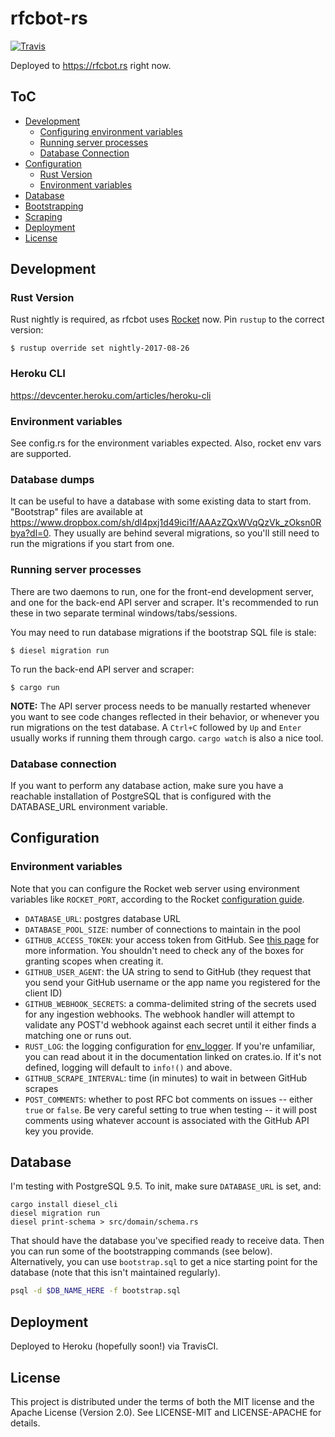 # rfcbot-rs

[![Travis](https://img.shields.io/travis/rust-lang/rust.svg)](https://travis-ci.org/anp/rfcbot-rs)

Deployed to https://rfcbot.rs right now.

## ToC

* [Development](#development)
  * [Configuring environment variables](#configuring-environment-variables)
  * [Running server processes](#running-server-processes)
  * [Database Connection](#database-connection)
* [Configuration](#configuration)
  * [Rust Version](#rust-version)
  * [Environment variables](#environment-variables)
* [Database](#database)
* [Bootstrapping](#bootstrapping)
* [Scraping](#scraping)
* [Deployment](#deployment)
* [License](#license)

## Development

### Rust Version

Rust nightly is required, as rfcbot uses [Rocket](rocket.rs) now. Pin `rustup` to the correct version:

```
$ rustup override set nightly-2017-08-26
```

### Heroku CLI

https://devcenter.heroku.com/articles/heroku-cli

### Environment variables

See config.rs for the environment variables expected. Also, rocket env vars are supported.

### Database dumps

It can be useful to have a database with some existing data to start from. "Bootstrap" files are available at https://www.dropbox.com/sh/dl4pxj1d49ici1f/AAAzZQxWVqQzVk_zOksn0Rbya?dl=0. They usually are behind several migrations, so you'll still need to run the migrations if you start from one.

### Running server processes

There are two daemons to run, one for the front-end development server, and one for the back-end API server and scraper. It's recommended to run these in two separate terminal windows/tabs/sessions.

You may need to run database migrations if the bootstrap SQL file is stale:

```
$ diesel migration run
```

To run the back-end API server and scraper:

```
$ cargo run
```

**NOTE:** The API server process needs to be manually restarted whenever you want to see code changes reflected in their behavior, or whenever you run migrations on the test database. A `Ctrl+C` followed by `Up` and `Enter` usually works if running them through cargo. `cargo watch` is also a nice tool.

### Database connection

If you want to perform any database action, make sure you have a reachable installation of PostgreSQL that is configured with the DATABASE_URL environment variable.

## Configuration

### Environment variables

Note that you can configure the Rocket web server using environment variables like `ROCKET_PORT`, according to the Rocket [configuration guide](https://rocket.rs/guide/configuration/).

* `DATABASE_URL`: postgres database URL
* `DATABASE_POOL_SIZE`: number of connections to maintain in the pool
* `GITHUB_ACCESS_TOKEN`: your access token from GitHub. See [this page](https://help.github.com/articles/creating-an-access-token-for-command-line-use/) for more information. You shouldn't need to check any of the boxes for granting scopes when creating it.
* `GITHUB_USER_AGENT`: the UA string to send to GitHub (they request that you send your GitHub username or the app name you registered for the client ID)
* `GITHUB_WEBHOOK_SECRETS`: a comma-delimited string of the secrets used for any ingestion webhooks. The webhook handler will attempt to validate any POST'd webhook against each secret until it either finds a matching one or runs out.
* `RUST_LOG`: the logging configuration for [env_logger](https://crates.io/crates/env_logger). If you're unfamiliar, you can read about it in the documentation linked on crates.io. If it's not defined, logging will default to `info!()` and above.
* `GITHUB_SCRAPE_INTERVAL`: time (in minutes) to wait in between GitHub scrapes
* `POST_COMMENTS`: whether to post RFC bot comments on issues -- either `true` or `false`. Be very careful setting to true when testing -- it will post comments using whatever account is associated with the GitHub API key you provide.

## Database

I'm testing with PostgreSQL 9.5. To init, make sure `DATABASE_URL` is set, and:

```
cargo install diesel_cli
diesel migration run
diesel print-schema > src/domain/schema.rs
```

That should have the database you've specified ready to receive data. Then you can run some of the bootstrapping commands (see below). Alternatively, you can use `bootstrap.sql` to get a nice starting point for the database (note that this isn't maintained regularly).

```bash
psql -d $DB_NAME_HERE -f bootstrap.sql
```

## Deployment

Deployed to Heroku (hopefully soon!) via TravisCI.

## License

This project is distributed under the terms of both the MIT license and the Apache License (Version 2.0). See LICENSE-MIT and LICENSE-APACHE for details.
